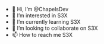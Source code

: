 - 👋 Hi, I’m @ChapelsDev
- 👀 I’m interested in S3X
- 🌱 I’m currently learning S3X
- 💞️ I’m looking to collaborate on S3X
- 📫 How to reach me S3X

<!---
ChapelsDev/ChapelsDev is a ✨ special ✨ repository because its `README.md` (this file) appears on your GitHub profile.
You can click the Preview link to take a look at your changes.
--->
